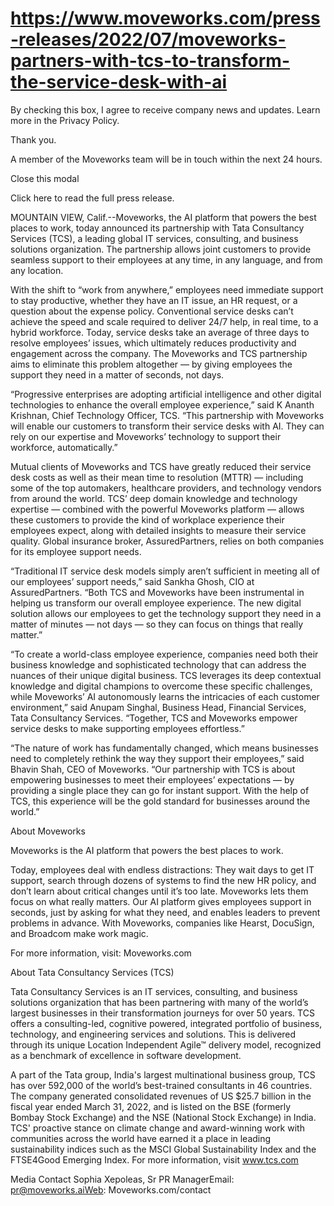 # https://www.moveworks.com/press-releases/2022/07/moveworks-partners-with-tcs-to-transform-the-service-desk-with-ai

By checking this box, I agree to receive company news and updates. Learn more in the Privacy Policy.

Thank you.

A member of the Moveworks team will be in touch within the next 24 hours.



  Close this modal
  


Click here to read the full press release.

MOUNTAIN VIEW, Calif.--Moveworks, the AI platform that powers the best places to work, today announced its partnership with Tata Consultancy Services (TCS), a leading global IT services, consulting, and business solutions organization. The partnership allows joint customers to provide seamless support to their employees at any time, in any language, and from any location.

With the shift to “work from anywhere,” employees need immediate support to stay productive, whether they have an IT issue, an HR request, or a question about the expense policy. Conventional service desks can’t achieve the speed and scale required to deliver 24/7 help, in real time, to a hybrid workforce. Today, service desks take an average of three days to resolve employees’ issues, which ultimately reduces productivity and engagement across the company. The Moveworks and TCS partnership aims to eliminate this problem altogether — by giving employees the support they need in a matter of seconds, not days.

“Progressive enterprises are adopting artificial intelligence and other digital technologies to enhance the overall employee experience,” said K Ananth Krishnan, Chief Technology Officer, TCS. “This partnership with Moveworks will enable our customers to transform their service desks with AI. They can rely on our expertise and Moveworks’ technology to support their workforce, automatically.”

Mutual clients of Moveworks and TCS have greatly reduced their service desk costs as well as their mean time to resolution (MTTR) — including some of the top automakers, healthcare providers, and technology vendors from around the world. TCS’ deep domain knowledge and technology expertise — combined with the powerful Moveworks platform — allows these customers to provide the kind of workplace experience their employees expect, along with detailed insights to measure their service quality. Global insurance broker, AssuredPartners, relies on both companies for its employee support needs.

“Traditional IT service desk models simply aren’t sufficient in meeting all of our employees’ support needs,” said Sankha Ghosh, CIO at AssuredPartners. “Both TCS and Moveworks have been instrumental in helping us transform our overall employee experience. The new digital solution allows our employees to get the technology support they need in a matter of minutes — not days — so they can focus on things that really matter.”

“To create a world-class employee experience, companies need both their business knowledge and sophisticated technology that can address the nuances of their unique digital business. TCS leverages its deep contextual knowledge and digital champions to overcome these specific challenges, while Moveworks’ AI autonomously learns the intricacies of each customer environment,” said Anupam Singhal, Business Head, Financial Services, Tata Consultancy Services. “Together, TCS and Moveworks empower service desks to make supporting employees effortless.”

“The nature of work has fundamentally changed, which means businesses need to completely rethink the way they support their employees,” said Bhavin Shah, CEO of Moveworks. “Our partnership with TCS is about empowering businesses to meet their employees’ expectations — by providing a single place they can go for instant support. With the help of TCS, this experience will be the gold standard for businesses around the world.”

About Moveworks

Moveworks is the AI platform that powers the best places to work.

Today, employees deal with endless distractions: They wait days to get IT support, search through dozens of systems to find the new HR policy, and don’t learn about critical changes until it’s too late. Moveworks lets them focus on what really matters. Our AI platform gives employees support in seconds, just by asking for what they need, and enables leaders to prevent problems in advance. With Moveworks, companies like Hearst, DocuSign, and Broadcom make work magic.

For more information, visit: Moveworks.com

About Tata Consultancy Services (TCS)

Tata Consultancy Services is an IT services, consulting, and business solutions organization that has been partnering with many of the world’s largest businesses in their transformation journeys for over 50 years. TCS offers a consulting-led, cognitive powered, integrated portfolio of business, technology, and engineering services and solutions. This is delivered through its unique Location Independent Agile™ delivery model, recognized as a benchmark of excellence in software development.

A part of the Tata group, India's largest multinational business group, TCS has over 592,000 of the world’s best-trained consultants in 46 countries. The company generated consolidated revenues of US $25.7 billion in the fiscal year ended March 31, 2022, and is listed on the BSE (formerly Bombay Stock Exchange) and the NSE (National Stock Exchange) in India. TCS' proactive stance on climate change and award-winning work with communities across the world have earned it a place in leading sustainability indices such as the MSCI Global Sustainability Index and the FTSE4Good Emerging Index. For more information, visit www.tcs.com

Media Contact Sophia Xepoleas, Sr PR ManagerEmail: pr@moveworks.aiWeb: Moveworks.com/contact 

